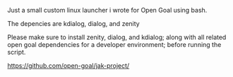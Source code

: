 Just a small custom linux launcher i wrote for Open Goal using bash.

The depencies are kdialog, dialog, and zenity

Please make sure to install zenity, dialog, and kdialog; along with all related open goal dependencies for a developer environment; before running the script. 

https://github.com/open-goal/jak-project/
